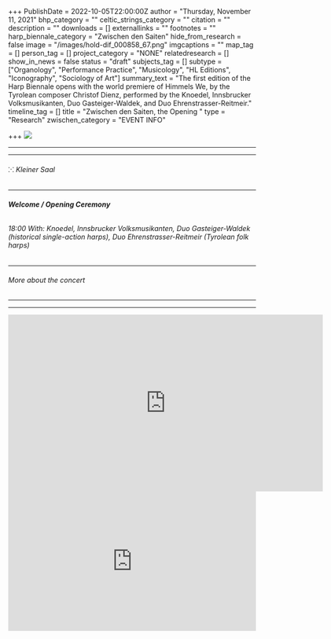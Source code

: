 +++
PublishDate = 2022-10-05T22:00:00Z
author = "Thursday, November 11, 2021"
bhp_category = ""
celtic_strings_category = ""
citation = ""
description = ""
downloads = []
externallinks = ""
footnotes = ""
harp_biennale_category = "Zwischen den Saiten"
hide_from_research = false
image = "/images/hold-dif_000858_67.png"
imgcaptions = ""
map_tag = []
person_tag = []
project_category = "NONE"
relatedresearch = []
show_in_news = false
status = "draft"
subjects_tag = []
subtype = ["Organology", "Performance Practice", "Musicology", "HL Editions", "Iconography", "Sociology of Art"]
summary_text = "The first edition of the Harp Biennale opens with the world premiere of Himmels We, by the Tyrolean composer Christof Dienz, performed by the Knoedel, Innsbrucker Volksmusikanten, Duo Gasteiger-Waldek, and Duo Ehrenstrasser-Reitmeir."
timeline_tag = []
title = "Zwischen den Saiten, the Opening "
type = "Research"
zwischen_category = "EVENT INFO"

+++
![](/images/hold-dif_000858_67.png)

***

***

###### ⁙ Kleiner Saal

***

###### **Welcome / Opening Ceremony**

###### 18:00 With: Knoedel, Innsbrucker Volksmusikanten, Duo Gasteiger-Waldek (historical single-action harps), Duo Ehrenstrasser-Reitmeir (Tyrolean folk harps)

***

###### More about the concert

***

***

<div class="embed-responsive embed-responsive-16by9"> <iframe src=https://player.vimeo.com/video/755446860? width="640" height="360" frameborder="0" allow="autoplay; fullscreen; picture-in-picture" allowfullscreen></iframe> </div><div class="chapters"></div>

<div style="padding:56.25% 0 0 0;position:relative;"><iframe src="https://player.vimeo.com/video/755446860?h=fa05ce5f0d&amp;badge=0&amp;autopause=0&amp;player_id=0&amp;app_id=58479" frameborder="0" allow="autoplay; fullscreen; picture-in-picture" allowfullscreen style="position:absolute;top:0;left:0;width:100%;height:100%;" title="Er&amp;ouml;ffnung"></iframe></div><script src="https://player.vimeo.com/api/player.js"></script>